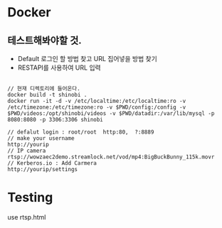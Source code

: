 # Docker
## 테스트해봐야할 것.
- Default 로그인 할 방법 찾고 URL 집어넣을 방법 찾기
- RESTAPI를 사용하여 URL 입력 
<pre><code>
// 현재 디렉토리에 들어온다.
docker build -t shinobi .
docker run -it -d -v /etc/localtime:/etc/localtime:ro -v /etc/timezone:/etc/timezone:ro -v $PWD/config:/config -v $PWD/videos:/opt/shinobi/videos -v $PWD/datadir:/var/lib/mysql -p 8080:8080 -p 3306:3306 shinobi

// defalut login : root/root  http:80,  ?:8889
// make your username
http://yourip
// IP camera
rtsp://wowzaec2demo.streamlock.net/vod/mp4:BigBuckBunny_115k.movr
// Kerberos.io : Add Carmera
http://yourip/settings
</code></pre>

# Testing
use rtsp.html
